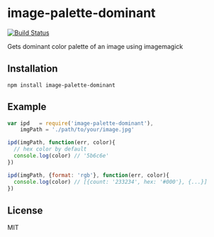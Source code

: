 # image-palette-dominant
[![Build Status](https://travis-ci.org/adeyahya/image-palette-dominant.svg?branch=master)](https://travis-ci.org/adeyahya/image-palette-dominant.svg?branch=master)

Gets dominant color palette of an image using imagemagick

## Installation

    npm install image-palette-dominant

## Example

```javascript
var ipd   = require('image-palette-dominant'),
    imgPath = './path/to/your/image.jpg'

ipd(imgPath, function(err, color){
  // hex color by default
  console.log(color) // '5b6c6e'
})

ipd(imgPath, {format: 'rgb'}, function(err, color){
  console.log(color) // [{count: '233234', hex: '#000'}, {...}]
})
```

## License

MIT
